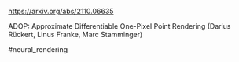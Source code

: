 https://arxiv.org/abs/2110.06635

ADOP: Approximate Differentiable One-Pixel Point Rendering (Darius Rückert, Linus Franke, Marc Stamminger)

#neural_rendering
